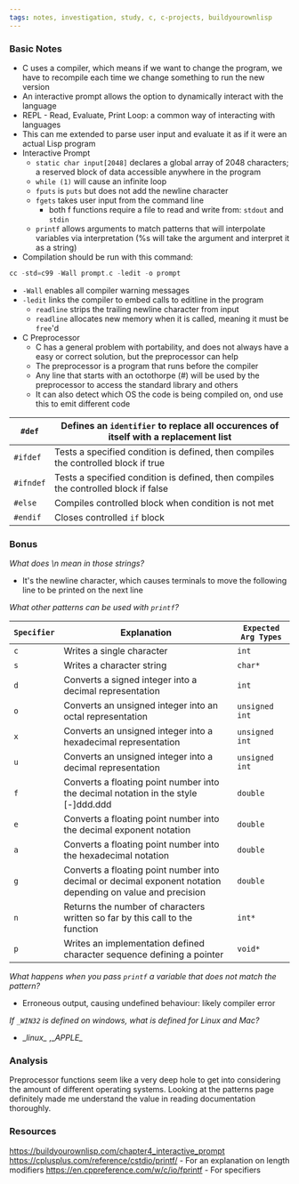```yaml
---
tags: notes, investigation, study, c, c-projects, buildyourownlisp
---
```

### Basic Notes
- C uses a compiler, which means if we want to change the program, we have to recompile each time we change something to run the new version
- An interactive prompt allows the option to dynamically interact with the language
- REPL - Read, Evaluate, Print Loop: a common way of interacting with languages
- This can me extended to parse user input and evaluate it as if it were an actual Lisp program
- Interactive Prompt
	- `static char input[2048]` declares a global array of 2048 characters; a reserved block of data accessible anywhere in the program
	- `while (1)` will cause an infinite loop
	- `fputs` is `puts` but does not add the newline character
	- `fgets` takes user input from the command line
		- both f functions require a file to read and write from: `stdout` and `stdin`
	- `printf` allows arguments to match patterns that will interpolate variables via interpretation (%s will take the argument and interpret it as a string)
- Compilation should be run with this command:
```c
cc -std=c99 -Wall prompt.c -ledit -o prompt
```
- `-Wall` enables all compiler warning messages
- `-ledit` links the compiler to embed calls to editline in the program
	- `readline` strips the trailing newline character from input
	- `readline` allocates new memory when it is called, meaning it must be `free`'d
- C Preprocessor
	- C has a general problem with portability, and does not always have a easy or correct solution, but the preprocessor can help
	- The preprocessor is a program that runs before the compiler
	- Any line that starts with an octothorpe (#) will be used by the preprocessor to access the standard library and others
	- It can also detect which OS the code is being compiled on, ond use this to emit different code

|`#def`| Defines an `identifier` to replace all occurences of itself with a replacement list |
|---|---|
|`#ifdef`| Tests a specified condition is defined, then compiles the controlled block if true |
|`#ifndef`| Tests a specified condition is defined, then compiles the controlled block if false|
|`#else`| Compiles controlled block when condition is not met |
|`#endif`| Closes controlled `if` block |

### Bonus
*What does \\n mean in those strings?*
- It's the newline character, which causes terminals to move the following line to be printed on the next line

*What other patterns can be used with `printf`?*

|`Specifier` |Explanation | `Expected Arg Types`|
|---|---|---|
|`c`| Writes a single character  |`int`|
|`s`| Writes a character string |`char*`|
|`d` |Converts a signed integer into a decimal representation |`int`|
|`o` |Converts an unsigned integer into an octal representation |`unsigned int`|
|`x` |Converts an unsigned integer into a hexadecimal representation |`unsigned int`|
|`u` |Converts an unsigned integer into a decimal representation |`unsigned int`|
|`f` |Converts a floating point number into the decimal notation in the style [-]ddd.ddd  |`double`|
|`e` |Converts a floating point number into the decimal exponent notation |`double`|
|`a` |Converts a floating point number into the hexadecimal notation  |`double`|
|`g` |Converts a floating point number into decimal or decimal exponent notation depending on value and precision  |`double`|
|`n` |Returns the number of characters written so far by this call to the function |`int*`|
|`p` |Writes an implementation defined character sequence defining a pointer |`void*`|

*What happens when you pass `printf` a variable that does not match the pattern?*
- Erroneous output, causing undefined behaviour: likely compiler error

*If `_WIN32` is defined on windows, what is defined for Linux and Mac?*
- \__linux\__ ,\__APPLE\__
### Analysis
Preprocessor functions seem like a very deep hole to get into considering the amount of different operating systems. Looking at the patterns page definitely made me understand the value in reading documentation thoroughly.
### Resources
https://buildyourownlisp.com/chapter4_interactive_prompt
https://cplusplus.com/reference/cstdio/printf/ - For an explanation on length modifiers
https://en.cppreference.com/w/c/io/fprintf - For specifiers